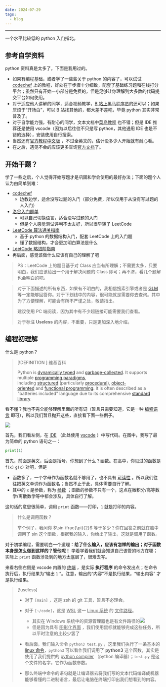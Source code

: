 ```yaml
---
date: 2024-07-29
tags:
  - blog
---
```

***

一个水平比较低的 python 入门指北。

<!-- more -->

## 参考自学资料

python 资料真是太多了，下面是我用过的。

- 如果有编程基础，或者学了一些些关于 python 的内容了，可以试试 [codechef](https://www.codechef.com/learn/course/python-beginner-v2-p1) 上的教程，好处在于步骤十分细致，配套了基础练习题和在线打分平台；虽然只有开始一小部分是免费的，但是足够让你理解到大多数的代码提交平台如何使用。
- 对于适应他人讲解的同学，适合视频教学，[B 站上黑马程序员](https://www.bilibili.com/video/BV1qW4y1a7fU?p=1&vd_source=0a037c4dd2becee04d2b1ccafdc1862e)的还可以；如果厌烦于“开场白”，可以 B 站找其他的，都大差不差吧，毕竟 python 其实非常普及了。
- 对于自学能力强，有耐心的同学，文本文档中[菜鸟教程](https://www.runoob.com/python3/python3-tutorial.html) 也不错；但是 IDE 推荐还是使用 vscode（因为以后往往不只是写 python，其他通用 IDE 也是不错的选择），安装使用自行搜索。
- 当然还有[官方教程中文版](https://docs.python.org/zh-cn/3/tutorial/index.html) ，不过全英文的，估计没多少人开始就有耐心看。
- 在之后，遇见不会的应该更多查询[官方文档](https://pypi.org/)了。
## 开始干题？

学了一些之后，个人觉得开始写题才是巩固和学会使用的最好办法；下面的题个人认为由简单到难：

- [codechef](https://www.codechef.com/learn/course/python-beginner-v2-p1)
    - 边教边学，适合没写过题的入门（部分免费，所以仅用于从没有写过题的人入门）
- [洛谷入门题单](https://www.luogu.com.cn/training/list)
    - 可以自己切换语言，适合没写过题的入门
    - 但是个人感觉测试评判不太友好，所以很早转了 LeetCode
- [LeetCode 算法通关指南](https://algo.itcharge.cn/)
    - 基于 python 的数据结构入门，配套 LeetCode 上的入门题
    - 懂了数据结构，才会更加明白算法是什么
- [LeetCode 略进阶指南](https://leetcode.cn/circle/discuss/WMD02i/view/cpLrhM/)
- 再后面，感觉该做什么应该有自己的理解了吧

> PS：LeetCode 上的题目基于对 Class 应当有所理解；不需要太多，只要明白，我们应该给出一个用于解决问题的 Class 即可；再不济，看几个题解也会明白的吧。

> 对于下面描述的所有东西，如果有不明白的，我相信搜索引擎或者是 [GLM](https://chatglm.cn/main/alltoolsdetail) 等一定能够回答你。对于下划线中的内容，很可能就是需要你去查询。其中为了方便理解，可能会有所不严谨之处，敬请指出。
> 
> 建议使用 PC 端阅读，因为其中有不少超链接可能需要我们查看。
>
> 对于标注 **Useless** 的内容，不重要，只是更加深入地介绍。

## 编程初理解

什么是 python？

> [!DEFINITION ] 维基百科
>
> Python is [dynamically typed](https://en.wikipedia.org/wiki/Type_system#DYNAMIC "Type system") and [garbage-collected](https://en.wikipedia.org/wiki/Garbage_collection_(computer_science) "Garbage collection (computer science)"). It supports multiple [programming paradigms](https://en.wikipedia.org/wiki/Programming_paradigm "Programming paradigm"), including [structured](https://en.wikipedia.org/wiki/Structured_programming "Structured programming") (particularly [procedural](https://en.wikipedia.org/wiki/Procedural_programming "Procedural programming")), [object-oriented](https://en.wikipedia.org/wiki/Object-oriented_programming "Object-oriented programming") and [functional programming](https://en.wikipedia.org/wiki/Functional_programming "Functional programming"). It is often described as a "batteries included" language due to its comprehensive [standard library](https://en.wikipedia.org/wiki/Standard_library "Standard library").

看不懂？我也不完全能够理解里面的所有词（暂且只需要知道，它是一种 <u>编程语言</u> 即可），所以我们暂且抛开这些，直接看下面一些例子。

![](attachments/Python_begin.png)

首先，我们看左侧，在 <u>IDE</u> （此处使用 <u>vscode</u> ）中写代码。在图中，我写了最为简单的 python 语句之一：

```python
print(1)
```

首先，前面是英文，后面是括号，你想到了什么？函数。在高中，你见过的函数是 `f(x)` `g(x)` 对吧，但是

- 函数多了，一个字母作为函数名就不够用了，也不具有 <u>可读性</u> 。所以我们往往把英文单词作为函数名；当然不止于此，具体需要自行了解。
- 其中的 `x` 是参数，称为  <u>参数</u> ；函数的参数不只有一个，这点在微积分/高等数学/离散数学等中都会涉及，具体自行了解。

这句话的意思很简单，调用 `print` 函数——打印，`1` 就是打印的内容。

> 什么是调用函数？
> 
> 举个例子，我问你 $\sin \frac{\pi}{2}$ 等于多少？你在回答之前就在脑中调用了 sin 这个函数，根据我的输入，你给出了输出，这就是调用了函数。

对于初学编程，需要明白一个道理：**给了什么输入，应该有怎样的输出；对于函数本身是怎么做到这样的？管他呢！** 学着学着我们就会知道自己该管的地方在哪；实际上 `print` 函数涉及到的地方太底层了，很难去写。

来看右侧右侧是 vscode 内置的 <u>终端</u> ，是实际 **执行程序** 的命令发出点；在命令执行后，执行结果为“输出 `1` ”。注意，输出的“内容”不是执行结果，“输出内容” 才是执行结果。

> [!useless]
>
> - 对于 `[main]` ，这是 zsh 的 git 工具，暂且不必理会。
> - 对于 `[~/code]`，这是  <u>WSL</u> 这一  <u>Linux 系统</u> 的  <u>文件路径</u>。
>    - 其实在 Windows 系统中的资源管理器也是有文件路径的![](attachments/Python%20演示-1.png)
>    - 但是因为具有  <u>图形化界面</u> ，我们使用鼠标就能够完成这些任务，所以平时注意的比较少罢了
> - 看后面，我们输入命令 `python3 test.py` ，这里我们执行了一条基本的 [linux 命令](https://darstib.github.io/blog/2024/03/15/1-0-linux-shell/)，`python3` 可以看作我们调用了 **python3** 这个函数，其实是使用了我们提供的 <u>python compiler</u> （python 编译器）；`test.py` 是这个文件的名字，它作为函数参数。
> 
> - 那么终端中命令的语句就是让编译器去将我们写的文本代码编译成机器能够看懂的二进制语言，最后让电脑在终端打印出我们想看到的内容。